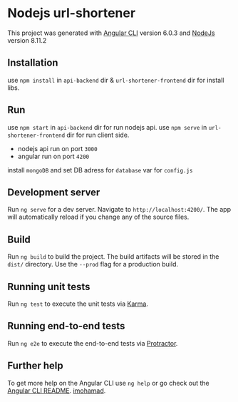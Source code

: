 # Nodejs url-shortener

This project was generated with [Angular CLI](https://github.com/angular/angular-cli) version 6.0.3 and [NodeJs](https://nodejs.org) version 8.11.2

## Installation
use `npm install` in `api-backend` dir & `url-shortener-frontend` dir for install libs.

## Run
use `npm start` in `api-backend` dir for run nodejs api.
use `npm serve` in `url-shortener-frontend` dir for run client side.
 - nodejs api run on port `3000`
 - angular run on port `4200`

install `mongoDB`  and set DB adress for `database` var for `config.js`



## Development server

Run `ng serve` for a dev server. Navigate to `http://localhost:4200/`. The app will automatically reload if you change any of the source files.

## Build

Run `ng build` to build the project. The build artifacts will be stored in the `dist/` directory. Use the `--prod` flag for a production build.

## Running unit tests

Run `ng test` to execute the unit tests via [Karma](https://karma-runner.github.io).

## Running end-to-end tests

Run `ng e2e` to execute the end-to-end tests via [Protractor](http://www.protractortest.org/).

## Further help

To get more help on the Angular CLI use `ng help` or go check out the [Angular CLI README](https://github.com/angular/angular-cli/blob/master/README.md).
[imohamad](http://imohamad.ml).
